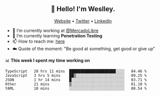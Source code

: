 <h2 align="center">👋 Hello! I'm Weslley.</h2>
<p align="center">
  <a href="http://weslleyneri.com.br">Website</a> •
  <a href="https://twitter.com/Weslley_Neri">Twitter</a> •
  <a href="https://www.linkedin.com/in/weslley-neri-3658908b">LinkedIn</a>
</p>


- 🔭 I’m currently working at [@MercadoLibre](https://github.com/mercadolibre)
- 🌱 I’m currently learning **Penetration Testing**
- 📫 How to reach me: [here](mailto:weslley39@gmail.com)
- ☁️ Quote of the moment: "Be good at something, get good or give up"

📊 **This week I spent my time working on**
<!--START_SECTION:waka-->
```text
TypeScript   28 hrs 11 mins  █████████████████████░░░░   84.46 % 
JavaScript   3 hrs 5 mins    ██▒░░░░░░░░░░░░░░░░░░░░░░   09.25 % 
JSON         1 hr 14 mins    █░░░░░░░░░░░░░░░░░░░░░░░░   03.71 % 
Other        21 mins         ▒░░░░░░░░░░░░░░░░░░░░░░░░   01.10 % 
YAML         10 mins         ░░░░░░░░░░░░░░░░░░░░░░░░░   00.54 % 
```
<!--END_SECTION:waka-->

<!-- Inspired by https://github.com/gruselhaus/gruselhaus -->